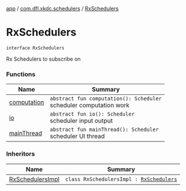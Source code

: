 [app](../../index.md) / [com.dfl.xkdc.schedulers](../index.md) / [RxSchedulers](./index.md)

# RxSchedulers

`interface RxSchedulers`

Rx Schedulers to subscribe on

### Functions

| Name | Summary |
|---|---|
| [computation](computation.md) | `abstract fun computation(): Scheduler`<br>scheduler computation work |
| [io](io.md) | `abstract fun io(): Scheduler`<br>scheduler input output |
| [mainThread](main-thread.md) | `abstract fun mainThread(): Scheduler`<br>scheduler UI thread |

### Inheritors

| Name | Summary |
|---|---|
| [RxSchedulersImpl](../-rx-schedulers-impl/index.md) | `class RxSchedulersImpl : `[`RxSchedulers`](./index.md) |
